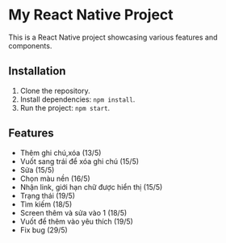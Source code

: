 # My React Native Project

This is a React Native project showcasing various features and components.

## Installation

1. Clone the repository.
2. Install dependencies: `npm install`.
3. Run the project: `npm start`.

## Features

- Thêm ghi chú,xóa (13/5)
- Vuốt sang trái để xóa ghi chú (15/5)
- Sửa (15/5)
- Chọn màu nền (16/5)
- Nhận link, giới hạn chữ được hiển thị (15/5)
- Trạng thái (19/5)
- Tìm kiếm (18/5)
- Screen thêm và sửa vào 1 (18/5)
- Vuốt để thêm vào yêu thích (19/5)
- Fix bug (29/5)

